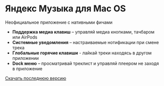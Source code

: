 # Яндекс Музыка для Mac OS

Неофициальное приложение с нативными фичами

- **Поддержка медиа клавиш** – управляй медиа кнопками, тачбаром или AirPods
- **Системные уведомления** – настраиваемые нотификации при смене трека
- **Глобальные горячие клавиши** - лайкай треки находясь в другом приложении
- **Dock меню** – просматривай треклист и управляй плеером не заходя в приложение

[Скачать последнюю версию](https://github.com/juvirez/yandex-music-app/releases/download/v1.5.0/yandex-music-app-1.5.0.dmg)
